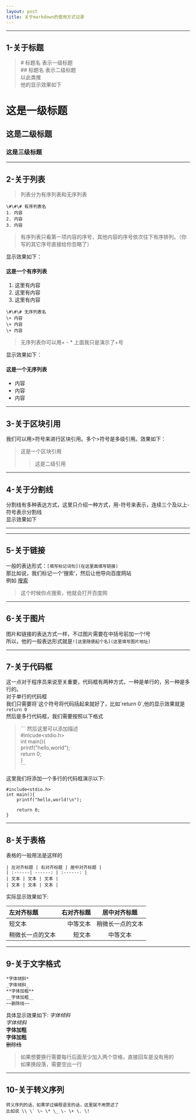 ```yaml
---
layout: post
title: 关于markdown的使用方式记录
---
```


------
 ## 1-关于标题  
 >\# 标题名 表示一级标题  
 \#\# 标题名 表示二级标题  
 以此类推  
 他的显示效果如下
 # 这是一级标题
 ## 这是二级标题
 ### 这是三级标题  

 ---------
 ## 2-关于列表  

 >列表分为有序列表和无序列表


 ```
 \#\#\# 有序列表名  
 1. 内容
 2. 内容
 3. 内容
 ```

>有序列表只看第一项内容的序号，其他内容的序号依次往下有序排列。（你写的其它序号直接给你忽略了）

 显示效果如下：  
 #### 这是一个有序列表
 1. 这里有内容
 2. 这里有内容
 3. 这里有内容


 ```
 \#\#\# 无序列表名  
 \+ 内容  
 \+ 内容  
 \+ 内容  
 ```
 >无序列表你可以用\+ \- \* 上面我只是演示了\+号  

显示效果如下：
#### 这是一个无序列表
- 内容
- 内容
- 内容
-----
## 3-关于区块引用
我们可以用>符号来进行区块引用。多个>符号是多级引用。效果如下：
>这是一个区块引用
>>这是二级引用  
-------

## 4-关于分割线
分割线有多种表达方式，这里只介绍一种方式，用\-符号来表示，连续三个及以上\-符号表示分割线  
显示效果如下

-----

------------
## 5-关于链接
一般的表达形式：``[填写标记词句](在这里面填写链接)``    
那比如说，我们标记一个‘搜索’，然后让他导向百度网站  
例如 [搜索](www.baidu.com)

>这个时候你点搜索，他就会打开百度网

-----
## 6-关于图片
图片和链接的表达方式一样，不过图片需要在中括号前加一个\!号  
所以，他的一般表达形式就是`![这里随便起个名](这里填写图片地址)`

-----
## 7-关于代码框
这一点对于程序员来说至关重要，代码框有两种方式，一种是单行的，另一种是多行的。  
对于单行的代码框  
我们只需要将\`这个符号将代码括起来就好了，比如\`return 0\`,他的显示效果就是`return 0`  
然后是多行代码框，我们需要按照以下格式  


>\`\`\` 然后这里可以添加描述  
\#inlcude<stdio.h>  
int main(){  
   printf("hello,world");  
   return 0;  
}  
\`\`\`  

这里我们将添加一个多行的代码框演示以下:  
```c语言
#include<stdio.h>
int main(){
    printf("hello,world!\n");

    return 0;
}
```
------
## 8-关于表格
表格的一般用法是这样的
```
| 左对齐标题 | 右对齐标题 | 居中对齐标题 |
| :------| ------: | :------: |
| 文本 | 文本 | 文本 |
| 文本 | 文本 | 文本 |

```
实际显示效果如下:  

| 左对齐标题 | 右对齐标题 | 居中对齐标题 |  
| :------| ------: | :------: |  
| 短文本 | 中等文本 | 稍微长一点的文本 |  
| 稍微长一点的文本 | 短文本 | 中等文本 |

----
## 9-关于文字格式
```
*字体倾斜*
_字体倾斜_
**字体加粗**
__字体加粗__
~~删除线~~
```
具体显示效果如下:
*字体倾斜*  
_字体倾斜_  
**字体加粗**  
__字体加粗__   
~~删除线~~  
>如果想要换行需要每行后面至少加入两个空格，直接回车是没有用的  
如果换段落，需要空出一行

--------
## 10-关于转义序列
```
转义序列的话，如果学过编程语言的话，这里就不用赘述了
比如说 \\ \` \~ \* \_ \- \+ \. \!
```
